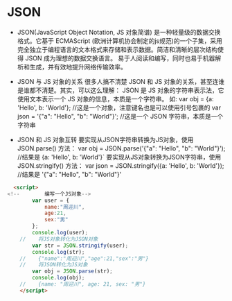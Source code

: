 # JSON
* JSON(JavaScript Object Notation, JS 对象简谱) 是一种轻量级的数据交换格式。它基于 ECMAScript (欧洲计算机协会制定的js规范)的一个子集，采用完全独立于编程语言的文本格式来存储和表示数据。简洁和清晰的层次结构使得 JSON 成为理想的数据交换语言。 易于人阅读和编写，同时也易于机器解析和生成，并有效地提升网络传输效率。

* JSON 与 JS 对象的关系
	很多人搞不清楚 JSON 和 JS 对象的关系，甚至连谁是谁都不清楚。其实，可以这么理解：
	JSON 是 JS 对象的字符串表示法，它使用文本表示一个 JS 对象的信息，本质是一个字符串。
	如:
	var obj = {a: 'Hello', b: 'World'}; //这是一个对象，注意键名也是可以使用引号包裹的
	var json = '{"a": "Hello", "b": "World"}'; //这是一个 JSON 字符串，本质是一个字符串
* JSON 和 JS 对象互转
	要实现从JSON字符串转换为JS对象，使用 JSON.parse() 方法：
	var obj = JSON.parse('{"a": "Hello", "b": "World"}'); //结果是 {a: 'Hello', b: 'World'}`
	要实现从JS对象转换为JSON字符串，使用 JSON.stringify() 方法：
	var json = JSON.stringify({a: 'Hello', b: 'World'}); //结果是 '{"a": "Hello", "b": "World"}'
```html
  <script>
<!--        编写一个JS对象-->
        var user = {
            name:"周迎川",
            age:21,
            sex:"男"
        };
        console.log(user);
    //    将JS对象转化为JSON对象
        var str = JSON.stringify(user);
        console.log(str);
    //    {"name":"周迎川","age":21,"sex":"男"}
    //    将JSON转化为JS对象
        var obj = JSON.parse(str);
        console.log(obj);
    //    {name: "周迎川", age: 21, sex: "男"}
    </script>
```